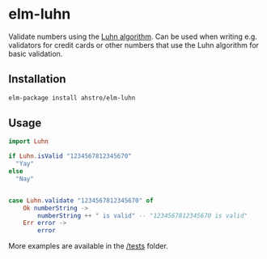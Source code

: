 # elm-luhn

Validate numbers using the [Luhn algorithm](https://en.wikipedia.org/wiki/Luhn_algorithm). Can be used when writing e.g. validators for credit cards or other numbers that use the Luhn algorithm for basic validation.

## Installation

```sh
elm-package install ahstro/elm-luhn
```

## Usage

```elm
import Luhn

if Luhn.isValid "1234567812345670"
  "Yay"
else
  "Nay"


case Luhn.validate "1234567812345670" of
    Ok numberString ->
        numberString ++ " is valid" -- "1234567812345670 is valid"
    Err error ->
        error
```

More examples are available in the [/tests](https://github.com/ahstro/elm-luhn/tree/master/tests) folder.

